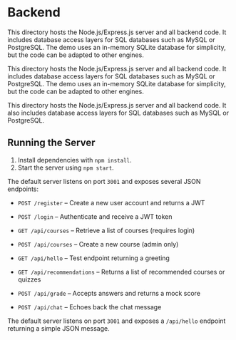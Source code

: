 # Backend

This directory hosts the Node.js/Express.js server and all backend code. It includes database access layers for SQL databases such as MySQL or PostgreSQL. The demo uses an in-memory SQLite database for simplicity, but the code can be adapted to other engines.



This directory hosts the Node.js/Express.js server and all backend code. It includes database access layers for SQL databases such as MySQL or PostgreSQL. The demo uses an in-memory SQLite database for simplicity, but the code can be adapted to other engines.

This directory hosts the Node.js/Express.js server and all backend code. It also includes database access layers for SQL databases such as MySQL or PostgreSQL.


## Running the Server

1. Install dependencies with `npm install`.
2. Start the server using `npm start`.

The default server listens on port `3001` and exposes several JSON endpoints:

- `POST /register` – Create a new user account and returns a JWT
- `POST /login` – Authenticate and receive a JWT token
- `GET /api/courses` – Retrieve a list of courses (requires login)
- `POST /api/courses` – Create a new course (admin only)

- `GET /api/hello` – Test endpoint returning a greeting
- `GET /api/recommendations` – Returns a list of recommended courses or quizzes
- `POST /api/grade` – Accepts answers and returns a mock score
- `POST /api/chat` – Echoes back the chat message

The default server listens on port `3001` and exposes a `/api/hello` endpoint returning a simple JSON message.

